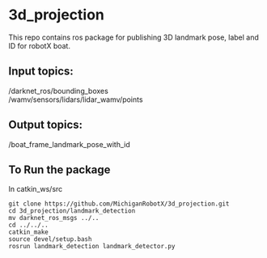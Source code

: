 # 3d_projection
This repo contains ros package for publishing 3D landmark pose, label and ID for robotX boat.

## Input topics:
/darknet_ros/bounding_boxes<br/> 
/wamv/sensors/lidars/lidar_wamv/points<br/> 

## Output topics:
/boat_frame_landmark_pose_with_id

## To Run the package
In catkin_ws/src
```
git clone https://github.com/MichiganRobotX/3d_projection.git
cd 3d_projection/landmark_detection
mv darknet_ros_msgs ../..
cd ../../..
catkin_make
source devel/setup.bash
rosrun landmark_detection landmark_detector.py
```
